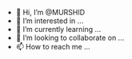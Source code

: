 - 👋 Hi, I’m @MURSHID
- 👀 I’m interested in ...
- 🌱 I’m currently learning ...
- 💞️ I’m looking to collaborate on ...
- 📫 How to reach me ...

<!---
murshidtk/murshidtk is a ✨ special ✨ repository because its `README.md` (this file) appears on your GitHub profile.
You can click the Preview link to take a look at your changes.
--->

